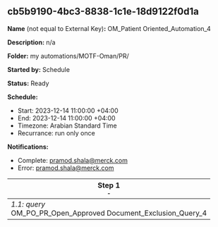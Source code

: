 ## cb5b9190-4bc3-8838-1c1e-18d9122f0d1a

**Name** (not equal to External Key)**:** OM_Patient Oriented_Automation_4

**Description:** n/a

**Folder:** my automations/MOTF-Oman/PR/

**Started by:** Schedule

**Status:** Ready

**Schedule:**

* Start: 2023-12-14 11:00:00 +04:00
* End: 2023-12-14 11:00:00 +04:00
* Timezone: Arabian Standard Time
* Recurrance: run only once

**Notifications:**

* Complete: pramod.shala@merck.com
* Error: pramod.shala@merck.com

| Step 1<br>_<small>-</small>_ |
| --- |
| _1.1: query_<br>OM_PO_PR_Open_Approved Document_Exclusion_Query_4 |
